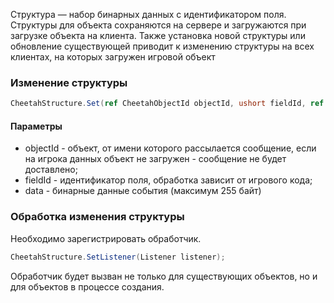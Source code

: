 Структура — набор бинарных данных с идентификатором поля. Структуры для объекта сохраняются на сервере и загружаются при
загрузке объекта на клиента. Также установка новой структуры или обновление существующей приводит к изменению структуры
на всех клиентах, на которых загружен игровой объект

### Изменение структуры

```csharp
CheetahStructure.Set(ref CheetahObjectId objectId, ushort fieldId, ref CheetahBuffer data);
```

#### Параметры

- objectId - объект, от имени которого рассылается сообщение, если на игрока данных объект не загружен - сообщение не
  будет доставлено;
- fieldId - идентификатор поля, обработка зависит от игрового кода;
- data - бинарные данные события (максимум 255 байт)

### Обработка изменения структуры

Необходимо зарегистрировать обработчик.

```csharp
CheetahStructure.SetListener(Listener listener);
```

Обработчик будет вызван не только для существующих объектов, но и для объектов в процессе создания.

